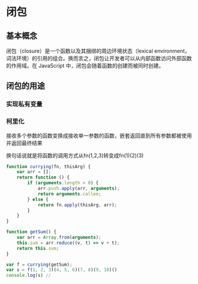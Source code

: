 # 闭包

## 基本概念

闭包（closure）是一个函数以及其捆绑的周边环境状态（lexical environment，词法环境）的引用的组合。换而言之，闭包让开发者可以从内部函数访问外部函数的作用域。在 JavaScript 中，闭包会随着函数的创建而被同时创建。

## 闭包的用途

### 实现私有变量

### 柯里化

接收多个参数的函数变换成接收单一参数的函数，嵌套返回直到所有参数都被使用并返回最终结果

换句话说就是将函数的调用方式从fn(1,2,3)转变成fn(1)(2)(3)

```javascript
function currying(fn, thisArg) {
    var arr = [];
    return function () {
        if (arguments.length > 0) {
            arr.push.apply(arr, arguments);
            return arguments.callee;
        } else {
            return fn.apply(thisArg, arr);
        }
    }
}

function getSum() {
    var arr = Array.from(arguments);
    this.sum = arr.reduce((v, t) => v + t);
    return this.sum;
}

var f = currying(getSum);
var s = f(1, 2, 3)(4, 5, 6)(7, 8)(9, 10)()
console.log(s) // 
```
